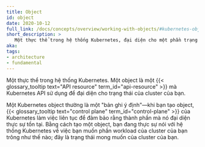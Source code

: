 ```yaml
---
title: Object
id: object
date: 2020-10-12
full_link: /docs/concepts/overview/working-with-objects/#kubernetes-objects
short_description: >
   Một thực thể trong hệ thống Kubernetes, đại diện cho một phần trạng thái của cluster của bạn.
aka:
tags:
- architecture
- fundamental
---
```

Một thực thể trong hệ thống Kubernetes. Một object là một
{{< glossary_tooltip text="API resource" term_id="api-resource" >}} mà Kubernetes API
sử dụng để đại diện cho trạng thái của cluster của bạn.
<!--more-->
Một Kubernetes object thường là một "bản ghi ý định"—khi bạn tạo object, 
{{< glossary_tooltip text="control plane" term_id="control-plane" >}} của Kubernetes làm việc liên tục để đảm bảo
rằng thành phần mà nó đại diện thực sự tồn tại.
Bằng cách tạo một object, bạn đang thực sự nói với hệ thống Kubernetes về việc bạn muốn phần
workload của cluster của bạn trông như thế nào; đây là trạng thái mong muốn của cluster của bạn.
